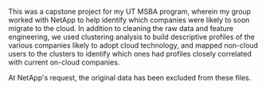 This was a capstone project for my UT MSBA program, wherein my group worked with NetApp to help identify which companies were likely to soon migrate to the cloud. In addition to cleaning the raw data and feature engineering, we used clustering analysis to build descriptive profiles of the various companies likely to adopt cloud technology, and mapped non-cloud users to the clusters to identify which ones had profiles closely correlated with current on-cloud companies.

At NetApp's request, the original data has been excluded from these files.

